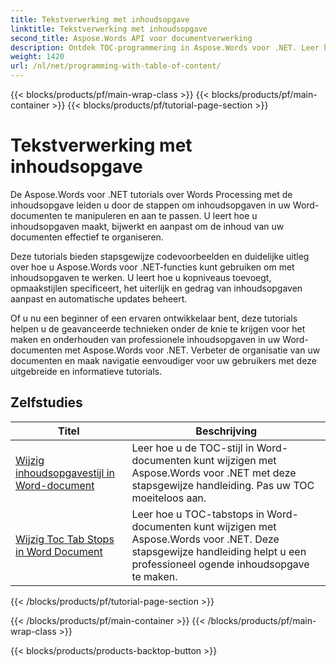 ```yaml
---
title: Tekstverwerking met inhoudsopgave
linktitle: Tekstverwerking met inhoudsopgave
second_title: Aspose.Words API voor documentverwerking
description: Ontdek TOC-programmering in Aspose.Words voor .NET. Leer hoe u inhoudsopgaven in uw Word-documenten kunt maken en bewerken met stapsgewijze tutorials en C#-codevoorbeelden.
weight: 1420
url: /nl/net/programming-with-table-of-content/
---
```


{{< blocks/products/pf/main-wrap-class >}}
{{< blocks/products/pf/main-container >}}
{{< blocks/products/pf/tutorial-page-section >}}

# Tekstverwerking met inhoudsopgave

De Aspose.Words voor .NET tutorials over Words Processing met de inhoudsopgave leiden u door de stappen om inhoudsopgaven in uw Word-documenten te manipuleren en aan te passen. U leert hoe u inhoudsopgaven maakt, bijwerkt en aanpast om de inhoud van uw documenten effectief te organiseren.

Deze tutorials bieden stapsgewijze codevoorbeelden en duidelijke uitleg over hoe u Aspose.Words voor .NET-functies kunt gebruiken om met inhoudsopgaven te werken. U leert hoe u kopniveaus toevoegt, opmaakstijlen specificeert, het uiterlijk en gedrag van inhoudsopgaven aanpast en automatische updates beheert.

Of u nu een beginner of een ervaren ontwikkelaar bent, deze tutorials helpen u de geavanceerde technieken onder de knie te krijgen voor het maken en onderhouden van professionele inhoudsopgaven in uw Word-documenten met Aspose.Words voor .NET. Verbeter de organisatie van uw documenten en maak navigatie eenvoudiger voor uw gebruikers met deze uitgebreide en informatieve tutorials.

 ## Zelfstudies
| Titel | Beschrijving |
| --- | --- |
| [Wijzig inhoudsopgavestijl in Word-document](./change-style-of-toc-level/) | Leer hoe u de TOC-stijl in Word-documenten kunt wijzigen met Aspose.Words voor .NET met deze stapsgewijze handleiding. Pas uw TOC moeiteloos aan. |
| [Wijzig Toc Tab Stops in Word Document](./change-toc-tab-stops/) | Leer hoe u TOC-tabstops in Word-documenten kunt wijzigen met Aspose.Words voor .NET. Deze stapsgewijze handleiding helpt u een professioneel ogende inhoudsopgave te maken. |
{{< /blocks/products/pf/tutorial-page-section >}}

{{< /blocks/products/pf/main-container >}}
{{< /blocks/products/pf/main-wrap-class >}}

{{< blocks/products/products-backtop-button >}}
